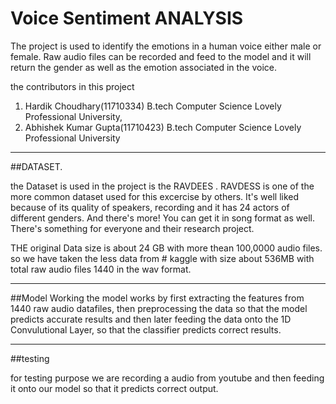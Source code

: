 # Voice Sentiment ANALYSIS

The project is used to identify the emotions in a human voice either male or female. Raw audio files can be recorded and feed to the model and
it will return the gender as well as the emotion associated in the voice. 

the contributors in this project
1. Hardik Choudhary(11710334) B.tech Computer Science Lovely Professional University,
2. Abhishek Kumar Gupta(11710423) B.tech Computer Science Lovely Professional University

__________________________________________________________________________________________
##DATASET.

the Dataset is used in the project is the RAVDEES .
RAVDESS is one of the more common dataset used for this excercise by others. It's well liked because of its quality of speakers,
recording and it has 24 actors of different genders. And there's more! You can get it in song format as well. There's something for
everyone and their research project.

THE original Data size is about 24 GB with more thean 100,0000  audio files. so we have taken the less data from # kaggle with size about
536MB with total raw audio files 1440 in the wav format. 

________________________________________________________________________________________________________________________________________
##Model Working
the model works by first extracting the features from 1440 raw audio datafiles,  then preprocessing the data so that the model predicts
accurate results and then later feeding the data onto the 1D Convulutional Layer, so that the classifier predicts correct results.


____________________________________________________________________________________________________________________________________________
##testing

for testing purpose we are recording a audio from youtube and then feeding it onto our model so that it predicts correct output. 
